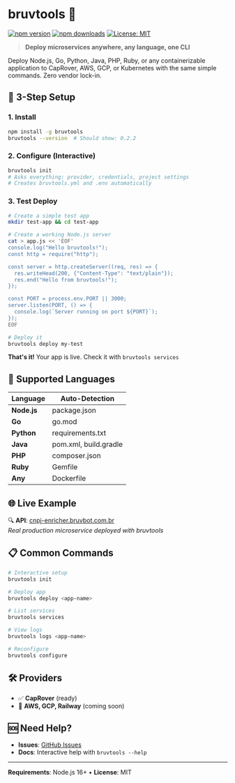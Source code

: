 # bruvtools 🚀

[![npm version](https://badge.fury.io/js/bruvtools.svg)](https://www.npmjs.com/package/bruvtools)
[![npm downloads](https://img.shields.io/npm/dm/bruvtools.svg)](https://www.npmjs.com/package/bruvtools)
[![License: MIT](https://img.shields.io/badge/License-MIT-yellow.svg)](https://opensource.org/licenses/MIT)

> **Deploy microservices anywhere, any language, one CLI**

Deploy Node.js, Go, Python, Java, PHP, Ruby, or any containerizable application to CapRover, AWS, GCP, or Kubernetes with the same simple commands. Zero vendor lock-in.

## 🎯 3-Step Setup

### 1. Install
```bash
npm install -g bruvtools
bruvtools --version  # Should show: 0.2.2
```

### 2. Configure (Interactive)
```bash
bruvtools init
# Asks everything: provider, credentials, project settings
# Creates bruvtools.yml and .env automatically
```

### 3. Test Deploy
```bash
# Create a simple test app
mkdir test-app && cd test-app

# Create a working Node.js server
cat > app.js << 'EOF'
console.log("Hello bruvtools!");
const http = require("http");

const server = http.createServer((req, res) => {
  res.writeHead(200, {"Content-Type": "text/plain"});
  res.end("Hello from bruvtools!");
});

const PORT = process.env.PORT || 3000;
server.listen(PORT, () => {
  console.log(`Server running on port ${PORT}`);
});
EOF

# Deploy it
bruvtools deploy my-test
```

**That's it!** Your app is live. Check it with `bruvtools services`

## 🔧 Supported Languages

| Language | Auto-Detection |
|----------|----------------|
| **Node.js** | package.json |
| **Go** | go.mod |
| **Python** | requirements.txt |
| **Java** | pom.xml, build.gradle |
| **PHP** | composer.json |
| **Ruby** | Gemfile |
| **Any** | Dockerfile |

## 🌐 Live Example

🔍 **API**: [cnpj-enricher.bruvbot.com.br](https://cnpj-enricher.bruvbot.com.br)  
*Real production microservice deployed with bruvtools*

## 📋 Common Commands

```bash
# Interactive setup
bruvtools init

# Deploy app  
bruvtools deploy <app-name>

# List services
bruvtools services

# View logs
bruvtools logs <app-name>

# Reconfigure
bruvtools configure
```

## 🛠️ Providers

- ✅ **CapRover** (ready)
- 🔄 **AWS, GCP, Railway** (coming soon)

## 🆘 Need Help?

- **Issues**: [GitHub Issues](https://github.com/username/bruvtools/issues)
- **Docs**: Interactive help with `bruvtools --help`

---

**Requirements**: Node.js 16+ • **License**: MIT
